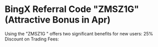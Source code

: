 # BingX Referral Code "ZMSZ1G" (Attractive Bonus in Apr)
Using the  "ZMSZ1G  " offers two significant benefits for new users: 25% Discount on Trading Fees:
